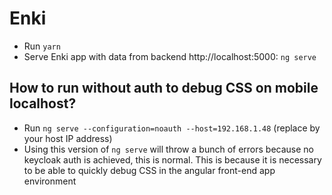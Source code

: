 # Enki

* Run `yarn`
* Serve Enki app with data from backend http://localhost:5000: `ng serve`

## How to run without auth to debug CSS on mobile localhost?
* Run `ng serve --configuration=noauth --host=192.168.1.48` (replace by your host IP address)
* Using this version of `ng serve` will throw a bunch of errors because no keycloak auth is achieved, this is normal. This is because it is necessary to be able to quickly debug CSS in the angular front-end app environment
